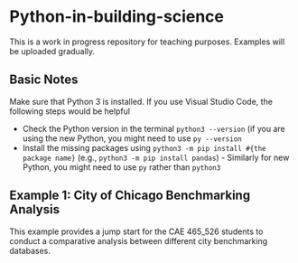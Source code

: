 # Python-in-building-science
This is a work in progress repository for teaching purposes. Examples will be uploaded gradually.

## Basic Notes
Make sure that Python 3 is installed. If you use Visual Studio Code, the following steps would be helpful
* Check the Python version in the terminal `python3 --version` (if you are using the new Python, you might need to use `py --version`
* Install the missing packages using `python3 -m pip install #{the package name}` (e.g., `python3 -m pip install pandas`) - Similarly for new Python, you might need to use `py` rather than `python3`

## Example 1: City of Chicago Benchmarking Analysis
This example provides a jump start for the CAE 465_526 students to conduct a comparative analysis between different city benchmarking databases.
